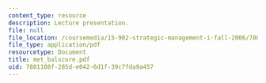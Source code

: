 ```yaml
---
content_type: resource
description: Lecture presentation.
file: null
file_location: /coursemedia/15-902-strategic-management-i-fall-2006/7801108f285de0426d1f39c7fda9a457_met_balscore.pdf
file_type: application/pdf
resourcetype: Document
title: met_balscore.pdf
uid: 7801108f-285d-e042-6d1f-39c7fda9a457
---
```

